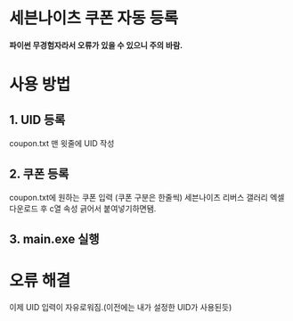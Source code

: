 # 세븐나이츠 쿠폰 자동 등록

#### 파이썬 무경험자라서 오류가 있을 수 있으니 주의 바람.

# 사용 방법

## 1. UID  등록
coupon.txt 맨 윗줄에 UID 작성

## 2. 쿠폰 등록
coupon.txt에 원하는 쿠폰 입력 (쿠폰 구분은 한줄씩)
세븐나이츠 리버스 갤러리 엑셀 다운로드 후 c열 속성 긁어서 붙여넣기하면됌.
## 3. main.exe 실행

# 오류 해결
이제 UID 입력이 자유로워짐.(이전에는 내가 설정한  UID가 사용된듯)




